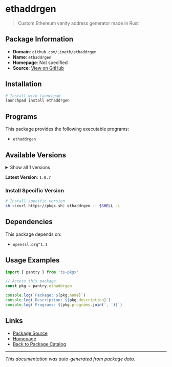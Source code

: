 # ethaddrgen

> Custom Ethereum vanity address generator made in Rust

## Package Information

- **Domain**: `github.com/Limeth/ethaddrgen`
- **Name**: `ethaddrgen`
- **Homepage**: Not specified
- **Source**: [View on GitHub](https://github.com/pkgxdev/pantry/tree/main/projects/github.com/Limeth/ethaddrgen/package.yml)

## Installation

```bash
# Install with launchpad
launchpad install ethaddrgen
```

## Programs

This package provides the following executable programs:

- `ethaddrgen`

## Available Versions

<details>
<summary>Show all 1 versions</summary>

- `1.0.7`

</details>

**Latest Version**: `1.0.7`

### Install Specific Version

```bash
# Install specific version
sh <(curl https://pkgx.sh) ethaddrgen -- $SHELL -i
```

## Dependencies

This package depends on:

- `openssl.org^1.1`

## Usage Examples

```typescript
import { pantry } from 'ts-pkgx'

// Access this package
const pkg = pantry.ethaddrgen

console.log(`Package: ${pkg.name}`)
console.log(`Description: ${pkg.description}`)
console.log(`Programs: ${pkg.programs.join(', ')}`)
```

## Links

- [Package Source](https://github.com/pkgxdev/pantry/tree/main/projects/github.com/Limeth/ethaddrgen/package.yml)
- [Homepage](#)
- [Back to Package Catalog](../package-catalog.md)

---

*This documentation was auto-generated from package data.*
